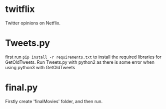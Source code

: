 # twitflix
Twitter opinions on Netflix.


# Tweets.py
first run `pip install -r requirements.txt` to install the required libraries for GetOldTweets.
Run Tweets.py with python2 as there is some error when using python3 with GetOldTweets

# final.py
Firstly create 'finalMovies' folder, and then run.
